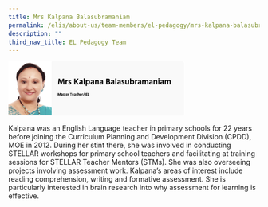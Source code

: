 ```yaml
---
title: Mrs Kalpana Balasubramaniam
permalink: /elis/about-us/team-members/el-pedagogy/mrs-kalpana-balasubramaniam/
description: ""
third_nav_title: EL Pedagogy Team
---
```

<img src="/images/mrs%20kalpana%20balasubramaniam.png" 
     style="width:70%">
		 
Kalpana was an English Language teacher in primary schools for 22 years before joining the Curriculum Planning and Development Division (CPDD), MOE in 2012. During her stint there, she was involved in conducting STELLAR workshops for primary school teachers and facilitating at training sessions for STELLAR Teacher Mentors (STMs). She was also overseeing projects involving assessment work. Kalpana’s areas of interest include reading comprehension, writing and formative assessment. She is particularly interested in brain research into why assessment for learning is effective.